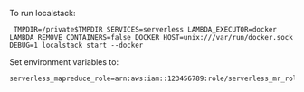 To run localstack:
```
 TMPDIR=/private$TMPDIR SERVICES=serverless LAMBDA_EXECUTOR=docker LAMBDA_REMOVE_CONTAINERS=false DOCKER_HOST=unix:///var/run/docker.sock  DEBUG=1 localstack start --docker
```

Set environment variables to:
```
serverless_mapreduce_role=arn:aws:iam::123456789:role/serverless_mr_role
```